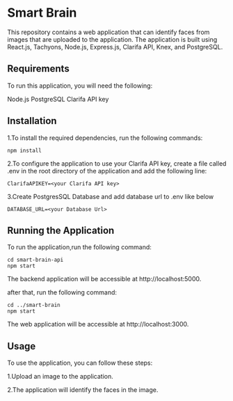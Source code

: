 # Smart Brain
This repository contains a web application that can identify faces from images that are uploaded to the application. The application is built using React.js, Tachyons, Node.js, Express.js, Clarifa API, Knex, and PostgreSQL.

## Requirements
To run this application, you will need the following:

Node.js
PostgreSQL
Clarifa API key

## Installation
1.To install the required dependencies, run the following commands:

```npm install``` 

2.To configure the application to use your Clarifa API key, create a file called .env in the root directory of the application and add the following line:

```ClarifaAPIKEY=<your Clarifa API key>```

3.Create PostgresSQL Database and add database url to .env like below

```DATABASE_URL=<your Database Url>```

## Running the Application

To run the application,run the following command:

```
cd smart-brain-api
npm start 

```

The backend application will be accessible at http://localhost:5000.

after that, run the following command:
```
cd ../smart-brain
npm start
```
The web application will be accessible at http://localhost:3000.

## Usage
To use the application, you can follow these steps:

1.Upload an image to the application.

2.The application will identify the faces in the image.
